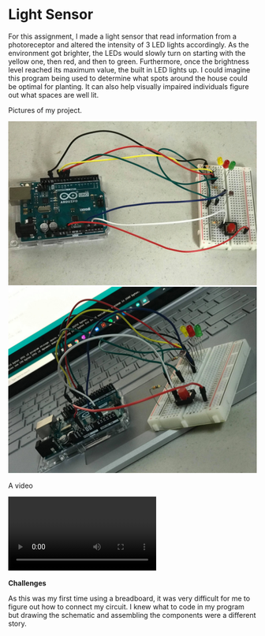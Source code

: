 
# Light Sensor 

For this assignment, I made a light sensor that read information from a photoreceptor and altered the intensity of 3 LED lights accordingly. As the environment got brighter, the LEDs would slowly turn on starting with the yellow one, then red, and then to green. Furthermore, once the brightness level reached its maximum value, the built in LED lights up. I could imagine this program being used to determine what spots around the house could be optimal for planting. It can also help visually impaired individuals figure out what spaces are well lit. 

Pictures of my project. 

![image](/July22/light_sensor.jpg)
![image](/July22/light_sensor2.jpg)

A video 

![video](/July22/light_sensor.MOV)


**Challenges**

As this was my first time using a breadboard, it was very difficult for me to figure out how to connect my circuit. I knew what to code in my program but drawing the schematic and assembling the components were a different story. 
